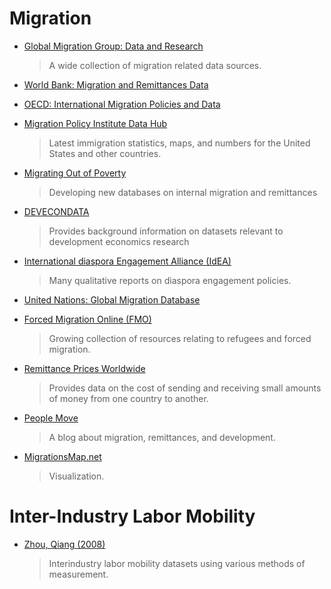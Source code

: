 Migration
=================

- [Global Migration Group: Data and Research](http://www.globalmigrationgroup.org/en/data-and-research-data-sources)
     >A wide collection of migration related data sources.

- [World Bank: Migration and Remittances Data](http://econ.worldbank.org/WBSITE/EXTERNAL/EXTDEC/EXTDECPROSPECTS/0,,contentMDK:22759429~pagePK:64165401~piPK:64165026~theSitePK:476883,00.html) 

- [OECD: International Migration Policies and Data](http://www.oecd.org/els/mig/)

- [Migration Policy Institute Data Hub](http://www.migrationinformation.org/DataHub/)
     >Latest immigration statistics, maps, and numbers for the United States and other countries.

- [Migrating Out of Poverty](http://migratingoutofpoverty.dfid.gov.uk/research/migrationdata)
     >Developing new databases on internal migration and remittances

- [DEVECONDATA](http://devecondata.blogspot.com/search/label/migration)
     >Provides background information on datasets relevant to development economics research

- [International diaspora Engagement Alliance (IdEA)](http://diasporaalliance.org/resource/)
     >Many qualitative reports on diaspora engagement policies.

- [United Nations: Global Migration Database](http://esa.un.org/unmigration/)

- [Forced Migration Online (FMO)](http://www.forcedmigration.org/)
     >Growing collection of resources relating to refugees and forced migration.

- [Remittance Prices Worldwide](http://remittanceprices.worldbank.org/)
     >Provides data on the cost of sending and receiving small amounts of money from one country to another.

- [People Move ](http://blogs.worldbank.org/peoplemove/)
     >A blog about migration, remittances, and development.

- [MigrationsMap.net](http://migrationsmap.net/)
     >Visualization.


Inter-Industry Labor Mobility
===============
- [Zhou, Qiang (2008)](http://home.uchicago.edu/~qiang/Data.htm)
     >Interindustry labor mobility datasets using various methods of measurement.
